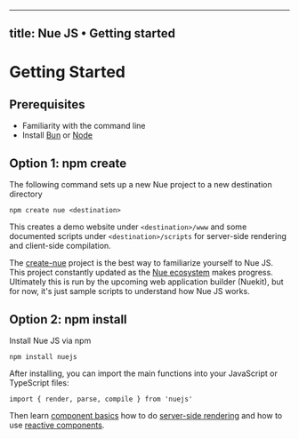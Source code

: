 
---
title: Nue JS • Getting started
---

# Getting Started

## Prerequisites

- Familiarity with the command line
- Install [Bun](//bun.sh) or [Node](//nodejs.org/en)


## Option 1: npm create
The following command sets up a new Nue project to a new destination directory

```
npm create nue <destination>
```

This creates a demo website under `<destination>/www` and some documented scripts under `<destination>/scripts` for server-side rendering and client-side compilation.

The [create-nue](//github.com/nuejs/create-nue) project is the best way to familiarize yourself to Nue JS. This project constantly updated as the [Nue ecosystem](/ecosystem/) makes progress. Ultimately this is run by the upcoming web application builder (Nuekit), but for now, it's just sample scripts to understand how Nue JS works.


## Option 2: npm install
Install Nue JS via npm

```
npm install nuejs
```

After installing, you can import the main functions into your  JavaScript or TypeScript files:

```
import { render, parse, compile } from 'nuejs'
```

Then learn [component basics](component-basics) how to do [server-side rendering](server-side-components) and how to use [reactive components](reactive-components).

